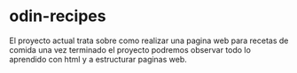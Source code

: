 # odin-recipes
El proyecto actual trata sobre como realizar una pagina web para recetas de comida
una vez terminado el proyecto podremos observar todo lo aprendido con html y a estructurar paginas web.